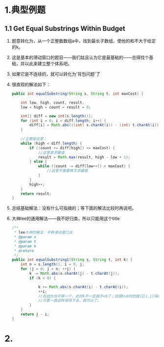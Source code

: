 # 1.典型例题
## 1.1 Get Equal Substrings Within Budget
1.  题意转化为，从一个正整数数组a中，找到最长子数组，使他的和不大于给定的k。
2.  这是基本的滑动窗口的题目——我们姑且认为它是最基础的——总得找个基础，并以此来建立整个体系吧。
3.  如果它是不连续的，就可以转化为'背包问题'了
4.  很直观的解法如下：

    ```java
    public int equalSubstring(String s, String t, int maxCost) {
    
        int low, high, count, result;
        low = high = count = result = 0;
    
        int[] diff = new int[s.length()];
        for (int i = 0; i < diff.length; i++) {
            diff[i] = Math.abs(((int) s.charAt(i)) - (int) t.charAt(i));
        }
        
        //主要是这里；
        while (high < diff.length) {
            if ((count += diff[high]) <= maxCost) {
                //这里是求最值
                result = Math.max(result, high - low + 1);
            } else {
                while ((count -= diff[low++]) > maxCost) {
                    //这里不需要再次求最值
                }
            }
            high++;
        }
        return result;
    }
    ```
5.  总结基础解法：没有什么可指摘的；等下面的解法比较时再说吧。
6.  大神lee的通用解法——我不好归类，所以只能用这个title
    ```JAVA
    /**
     * lee大神的解法：平移滑动窗口法
     * @param s
     * @param t
     * @param k
     * @return
     */
    public int equalSubstring1(String s, String t, int k) {
        int n = s.length(), i = 0, j;
        for (j = 0; j < n; ++j) {
            k -= Math.abs(s.charAt(j) - t.charAt(j));
            if (k < 0) {

                k += Math.abs(s.charAt(i) - t.charAt(i));
                ++i;
                //右边方向平移一个，此时k不一定就不<0了；但是k>0时的窗口[i,j]保持了下来，因为平移嘛
                //只要一直这样保持下去，就可以了。
            }
        }
        return j - i;
    }
    
    ```




# 2.